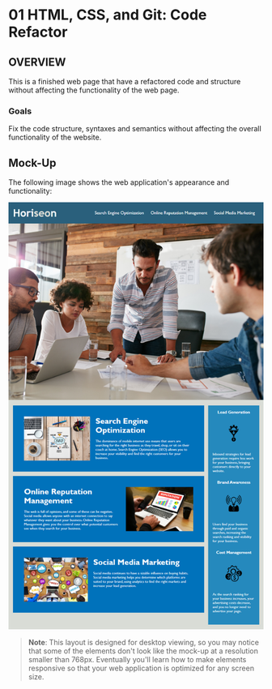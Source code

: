 # 01 HTML, CSS, and Git: Code Refactor

## OVERVIEW

This is a finished web page that have a refactored code and structure without affecting the functionality of the web page.

### Goals 

Fix the code structure, syntaxes and semantics without affecting the overall functionality of the website.

## Mock-Up

The following image shows the web application's appearance and functionality:

![The Horiseon webpage includes a navigation bar, a header image, and cards with text and images at the bottom of the page.](./Assets/01-html-css-git-homework-demo.png)

> **Note**: This layout is designed for desktop viewing, so you may notice that some of the elements don't look like the mock-up at a resolution smaller than 768px. Eventually you'll learn how to make elements responsive so that your web application is optimized for any screen size.

